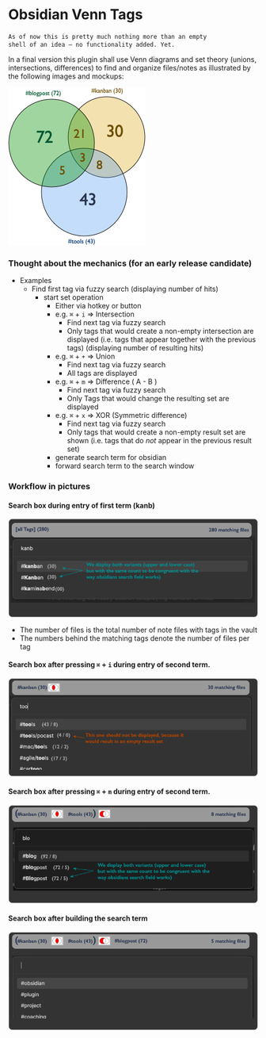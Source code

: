 # Obsidian Venn Tags


```warning
As of now this is pretty much nothing more than an empty 
shell of an idea – no functionality added. Yet.
```

In a final version this plugin shall use Venn diagrams and set theory (unions, intersections, differences) to find and organize files/notes as illustrated by the following images and mockups:

![Venn diagramm containing](./docs/images/VennTagsUX-Scribbles.png)

### Thought about the mechanics (for an early release candidate)
* Examples
	+ Find first tag via fuzzy search (displaying number of hits)
		+ start set operation
			+ Either via hotkey or button
			+ e.g. ```⌘``` + ```i``` => Intersection
				+ Find next tag via fuzzy search
				+ Only tags that would create a non-empty intersection are displayed (i.e. tags that appear together with the previous tags) (displaying number of resulting hits)
			+ e.g. ```⌘``` + ```+``` => Union
				+ Find next tag via fuzzy search
				+ All tags are displayed
			+ e.g. ```⌘``` + ```m``` => Difference ( A - B )
				+ Find next tag via fuzzy search
				+ Only Tags that would change the resulting set are displayed
			+ e.g. ```⌘``` + ```x``` => XOR (Symmetric difference)
				+ Find next tag via fuzzy search
				+ Only tags that would create a non-empty result set are shown (i.e. tags that do _not_ appear in the previous result set)
			+ generate search term for obsidian
			+ forward search term to the search window
### Workflow in pictures
#### Search box during entry of first term (kanb)

![Search box before entry](./docs/images/VennTagsUX-Scribbles-noop.png)

* The number of files is the total number of note files with tags in the vault
* The numbers behind the matching tags denote the number of files per tag

#### Search box after pressing ```⌘``` + ```i``` during entry of second term.
![Search box with #kanban](./docs/images/VennTagsUX-Scribbles-kanban.png)

#### Search box after pressing ```⌘``` + ```m``` during entry of second term.
![Search box with #kanban & #tools](./docs/images/VennTagsUX-Scribbles-kanbanAndTools.png)

#### Search box after building the search term
![Search box with (#kanban & # tools) - #blöogpost](./docs/images/VennTagsUX-Scribbles-kanbanAndToolsMinusBlogpost.png)

